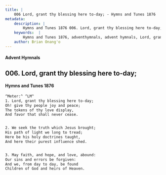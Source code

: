 ```yaml
---
title: |
    006 Lord, grant thy blessing here to-day; - Hymns and Tunes 1876
metadata:
    description: |
        Hymns and Tunes 1876 006. Lord, grant thy blessing here to-day;. Oh! give thy people joy and peace; The tokens of thy love display, And favor that shall never cease. 
    keywords:  |
        Hymns and Tunes 1876, adventhymnals, advent hymnals, Lord, grant thy blessing here to-day;, Oh! give thy people joy and peace;, 
    author: Brian Onang'o
---
```


#### Advent Hymnals
## 006. Lord, grant thy blessing here to-day;
####  Hymns and Tunes 1876

```txt
^Meter:^ ^LM^
1. Lord, grant thy blessing here to-day;
Oh! give thy people joy and peace;
The tokens of thy love display,
And favor that shall never cease.


2. We seek the truth which Jesus brought;
His path of light we long to tread;
Here be his holy doctrines taught,
And here their purest influence shed.


3. May faith, and hope, and love, abound:
Our sins and errors be forgiven:
And we, from day to day, be found
Children of God and heirs of Heaven.
```